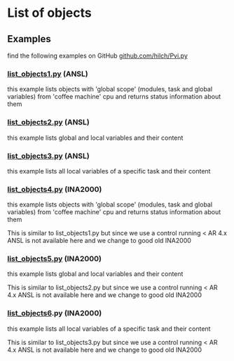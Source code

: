# List of objects

## Examples

find the following examples on GitHub [github.com/hilch/Pvi.py](https://github.com/hilch/Pvi.py/tree/main/examples)

### [list_objects1.py](https://github.com/hilch/Pvi.py/tree/main/examples/list_objects1.py) (ANSL)

this example lists objects with 'global scope' (modules, task and global variables)
from 'coffee machine' cpu and returns status information about them

### [list_objects2.py](https://github.com/hilch/Pvi.py/tree/main/examples/list_objects2.py) (ANSL)

this example lists global and local variables and their content

### [list_objects3.py](https://github.com/hilch/Pvi.py/tree/main/examples/list_objects3.py) (ANSL)

this example lists all local variables of a specific task and their content

### [list_objects4.py](https://github.com/hilch/Pvi.py/tree/main/examples/list_objects4.py) (INA2000)

this example lists objects with 'global scope' (modules, task and global variables)
from 'coffee machine' cpu and returns status information about them

This is similar to list_objects1.py but since we use a control running < AR 4.x ANSL is not available here and we change to good old INA2000

### [list_objects5.py](https://github.com/hilch/Pvi.py/tree/main/examples/list_objects5.py) (INA2000)

this example lists global and local variables and their content

This is similar to list_objects2.py but since we use a control running < AR 4.x ANSL is not available here and we change to good old INA2000

### [list_objects6](https://github.com/hilch/Pvi.py/tree/main/examples/list_objects6.py).py (INA2000)

this example lists all local variables of a specific task and their content

This is similar to list_objects3.py but since we use a control running < AR 4.x ANSL is not available here and we change to good old INA2000
